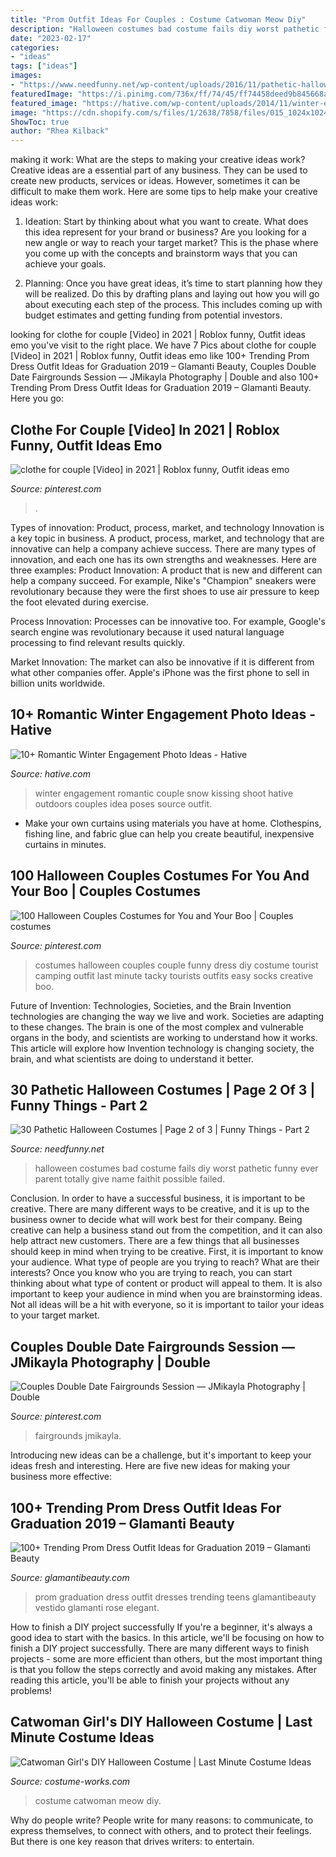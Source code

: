 ```yaml
---
title: "Prom Outfit Ideas For Couples : Costume Catwoman Meow Diy"
description: "Halloween costumes bad costume fails diy worst pathetic funny ever parent totally give name faithit possible failed"
date: "2023-02-17"
categories:
- "ideas"
tags: ["ideas"]
images:
- "https://www.needfunny.net/wp-content/uploads/2016/11/pathetic-halloween-costumes-8.jpg"
featuredImage: "https://i.pinimg.com/736x/ff/74/45/ff74458deed9b845668ad0f2fd2a29e6.jpg"
featured_image: "https://hative.com/wp-content/uploads/2014/11/winter-engagement-photo-ideas/1-winter-engagement-photo-ideas.jpg"
image: "https://cdn.shopify.com/s/files/1/2638/7858/files/015_1024x1024.jpg?v=1560273768"
ShowToc: true
author: "Rhea Kilback"
---
```



making it work: What are the steps to making your creative ideas work?
Creative ideas are a essential part of any business. They can be used to create new products, services or ideas. However, sometimes it can be difficult to make them work. Here are some tips to help make your creative ideas work:
1. Ideation: Start by thinking about what you want to create. What does this idea represent for your brand or business? Are you looking for a new angle or way to reach your target market? This is the phase where you come up with the concepts and brainstorm ways that you can achieve your goals.

2. Planning: Once you have great ideas, it’s time to start planning how they will be realized. Do this by drafting plans and laying out how you will go about executing each step of the process. This includes coming up with budget estimates and getting funding from potential investors.


	

		
looking for clothe for couple [Video] in 2021 | Roblox funny, Outfit ideas emo you've visit to the right place. We have 7 Pics about clothe for couple [Video] in 2021 | Roblox funny, Outfit ideas emo like 100+ Trending Prom Dress Outfit Ideas for Graduation 2019 – Glamanti Beauty, Couples Double Date Fairgrounds Session — JMikayla Photography | Double and also 100+ Trending Prom Dress Outfit Ideas for Graduation 2019 – Glamanti Beauty. Here you go:
		
    
## Clothe For Couple [Video] In 2021 | Roblox Funny, Outfit Ideas Emo

<img loading=lazy src="https://i.pinimg.com/736x/ff/74/45/ff74458deed9b845668ad0f2fd2a29e6.jpg" onerror="this.onerror=null;this.src='https://tse2.mm.bing.net/th?id=OIP.5uOkLgBDYxlXRwAZoR8QDwHaNK&amp;pid=15.1';" alt="clothe for couple [Video] in 2021 | Roblox funny, Outfit ideas emo">

_Source: pinterest.com_

>. 

	

Types of innovation: Product, process, market, and technology
Innovation is a key topic in business. A product, process, market, and technology that are innovative can help a company achieve success. There are many types of innovation, and each one has its own strengths and weaknesses. Here are three examples: 
Product Innovation: A product that is new and different can help a company succeed. For example, Nike's "Champion" sneakers were revolutionary because they were the first shoes to use air pressure to keep the foot elevated during exercise.

Process Innovation: Processes can be innovative too. For example, Google's search engine was revolutionary because it used natural language processing to find relevant results quickly.

Market Innovation: The market can also be innovative if it is different from what other companies offer. Apple's iPhone was the first phone to sell in billion units worldwide.

    
## 10+ Romantic Winter Engagement Photo Ideas - Hative

<img loading=lazy src="https://hative.com/wp-content/uploads/2014/11/winter-engagement-photo-ideas/1-winter-engagement-photo-ideas.jpg" onerror="this.onerror=null;this.src='https://tse2.mm.bing.net/th?id=OIP.2UMxPygD4JpAX1mOnGW2CgHaLH&amp;pid=15.1';" alt="10+ Romantic Winter Engagement Photo Ideas - Hative">

_Source: hative.com_

>winter engagement romantic couple snow kissing shoot hative outdoors couples idea poses source outfit. 

	

- Make your own curtains using materials you have at home. Clothespins, fishing line, and fabric glue can help you create beautiful, inexpensive curtains in minutes.

    
## 100 Halloween Couples Costumes For You And Your Boo | Couples Costumes

<img loading=lazy src="https://i.pinimg.com/736x/e5/09/50/e50950ea002334a9cbb7bbba81c5f195--halloween-couples-couple-halloween-costumes.jpg" onerror="this.onerror=null;this.src='https://tse1.mm.bing.net/th?id=OIP._Locupb9T6Ytqc0ijBQR6QHaK3&amp;pid=15.1';" alt="100 Halloween Couples Costumes for You and Your Boo | Couples costumes">

_Source: pinterest.com_

>costumes halloween couples couple funny dress diy costume tourist camping outfit last minute tacky tourists outfits easy socks creative boo. 

	

Future of Invention: Technologies, Societies, and the Brain
Invention technologies are changing the way we live and work. Societies are adapting to these changes. The brain is one of the most complex and vulnerable organs in the body, and scientists are working to understand how it works. This article will explore how Invention technology is changing society, the brain, and what scientists are doing to understand it better.

    
## 30 Pathetic Halloween Costumes | Page 2 Of 3 | Funny Things - Part 2

<img loading=lazy src="https://www.needfunny.net/wp-content/uploads/2016/11/pathetic-halloween-costumes-8.jpg" onerror="this.onerror=null;this.src='https://tse4.mm.bing.net/th?id=OIP.7VcF-bh0iOqees910cHtGAHaIz&amp;pid=15.1';" alt="30 Pathetic Halloween Costumes | Page 2 of 3 | Funny Things - Part 2">

_Source: needfunny.net_

>halloween costumes bad costume fails diy worst pathetic funny ever parent totally give name faithit possible failed. 

	

Conclusion.
In order to have a successful business, it is important to be creative. There are many different ways to be creative, and it is up to the business owner to decide what will work best for their company. Being creative can help a business stand out from the competition, and it can also help attract new customers. There are a few things that all businesses should keep in mind when trying to be creative.
First, it is important to know your audience. What type of people are you trying to reach? What are their interests? Once you know who you are trying to reach, you can start thinking about what type of content or product will appeal to them. It is also important to keep your audience in mind when you are brainstorming ideas. Not all ideas will be a hit with everyone, so it is important to tailor your ideas to your target market.

    
## Couples Double Date Fairgrounds Session — JMikayla Photography | Double

<img loading=lazy src="https://i.pinimg.com/736x/ae/4b/43/ae4b43c0bc4d4042f6b8b401ca8d5457.jpg" onerror="this.onerror=null;this.src='https://tse4.mm.bing.net/th?id=OIP.hBugGmR6f60kwdayZXDqzQHaLH&amp;pid=15.1';" alt="Couples Double Date Fairgrounds Session — JMikayla Photography | Double">

_Source: pinterest.com_

>fairgrounds jmikayla. 

	

Introducing new ideas can be a challenge, but it's important to keep your ideas fresh and interesting. Here are five new ideas for making your business more effective:

    
## 100+ Trending Prom Dress Outfit Ideas For Graduation 2019 – Glamanti Beauty

<img loading=lazy src="https://cdn.shopify.com/s/files/1/2638/7858/files/015_1024x1024.jpg?v=1560273768" onerror="this.onerror=null;this.src='https://tse1.mm.bing.net/th?id=OIP.ixau9LOrZIVhU4ytGbSQHwHaO0&amp;pid=15.1';" alt="100+ Trending Prom Dress Outfit Ideas for Graduation 2019 – Glamanti Beauty">

_Source: glamantibeauty.com_

>prom graduation dress outfit dresses trending teens glamantibeauty vestido glamanti rose elegant. 

	

How to finish a DIY project successfully
If you're a beginner, it's always a good idea to start with the basics. In this article, we'll be focusing on how to finish a DIY project successfully. There are many different ways to finish projects - some are more efficient than others, but the most important thing is that you follow the steps correctly and avoid making any mistakes. After reading this article, you'll be able to finish your projects without any problems!

    
## Catwoman Girl&#039;s DIY Halloween Costume | Last Minute Costume Ideas

<img loading=lazy src="https://photos.costume-works.com/full/catwoman19.jpg" onerror="this.onerror=null;this.src='https://tse2.mm.bing.net/th?id=OIP.pdwjhHSbkCsZYerJYBKJDwHaKY&amp;pid=15.1';" alt="Catwoman Girl&#039;s DIY Halloween Costume | Last Minute Costume Ideas">

_Source: costume-works.com_

>costume catwoman meow diy. 

	

Why do people write?
People write for many reasons: to communicate, to express themselves, to connect with others, and to protect their feelings. But there is one key reason that drives writers: to entertain.

